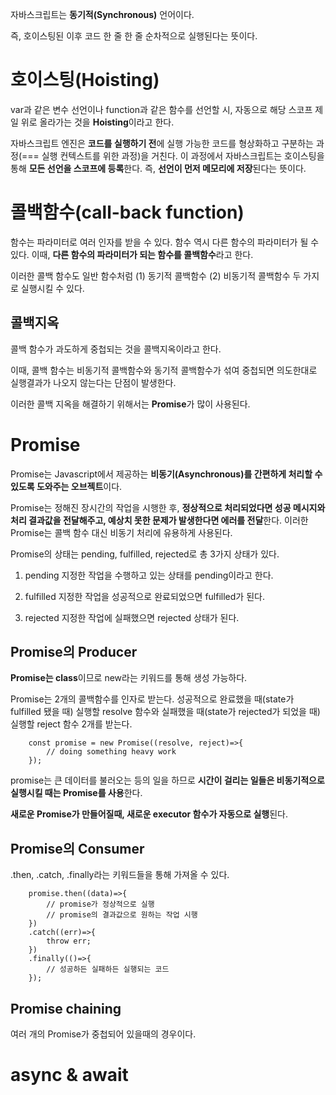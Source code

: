 자바스크립트는 **동기적(Synchronous)** 언어이다.

즉, 호이스팅된 이후 코드 한 줄 한 줄 순차적으로 실행된다는 뜻이다.

# 호이스팅(Hoisting)
var과 같은 변수 선언이나 function과 같은 함수를 선언할 시, 자동으로 해당 스코프 제일 위로 올라가는 것을 **Hoisting**이라고 한다.

자바스크립트 엔진은 **코드를 실행하기 전**에 실행 가능한 코드를 형상화하고 구분하는 과정(=== 실행 컨텍스트를 위한 과정)을 거친다. 이 과정에서 자바스크립트는 호이스팅을 통해 **모든 선언을 스코프에 등록**한다. 즉, **선언이 먼저 메모리에 저장**된다는 뜻이다.

# 콜백함수(call-back function)
함수는 파라미터로 여러 인자를 받을 수 있다. 함수 역시 다른 함수의 파라미터가 될 수 있다. 이때, **다른 함수의 파라미터가 되는 함수를 콜백함수**라고 한다.

이러한 콜백 함수도 일반 함수처럼 (1) 동기적 콜백함수 (2) 비동기적 콜백함수 두 가지로 실행시킬 수 있다.

## 콜백지옥

콜백 함수가 과도하게 중첩되는 것을 콜백지옥이라고 한다.

이때, 콜백 함수는 비동기적 콜백함수와 동기적 콜백함수가 섞여 중첩되면 의도한대로 실행결과가 나오지 않는다는 단점이 발생한다.

이러한 콜백 지옥을 해결하기 위해서는 **Promise**가 많이 사용된다.

# Promise

Promise는 Javascript에서 제공하는 **비동기(Asynchronous)를 간편하게 처리할 수 있도록 도와주는 오브젝트**이다.

Promise는 정해진 장시간의 작업을 시행한 후, **정상적으로 처리되었다면 성공 메시지와 처리 결과값을 전달해주고, 예상치 못한 문제가 발생한다면 에러를 전달**한다. 이러한 Promise는 콜백 함수 대신 비동기 처리에 유용하게 사용된다.

Promise의 상태는 pending, fulfilled, rejected로 총 3가지 상태가 있다.

1. pending
지정한 작업을 수행하고 있는 상태를 pending이라고 한다.

2. fulfilled
지정한 작업을 성공적으로 완료되었으면 fulfilled가 된다.

3. rejected
지정한 작업에 실패했으면 rejected 상태가 된다.

## Promise의 Producer

**Promise는 class**이므로 new라는 키워드를 통해 생성 가능하다.

Promise는 2개의 콜백함수를 인자로 받는다. 성공적으로 완료했을 때(state가 fulfilled 됐을 때) 실행할 resolve 함수와 실패했을 때(state가 rejected가 되었을 때) 실행할 reject 함수 2개를 받는다.

```
    const promise = new Promise((resolve, reject)=>{
        // doing something heavy work
    });

```

promise는 큰 데이터를 불러오는 등의 일을 하므로 **시간이 걸리는 일들은 비동기적으로 실행시킬 때는 Promise를 사용**한다. 

**새로운 Promise가 만들어질때, 새로운 executor 함수가 자동으로 실행**된다.

## Promise의 Consumer

.then, .catch, .finally라는 키워드들을 통해 가져올 수 있다. 

```
    promise.then((data)=>{
        // promise가 정상적으로 실행
        // promise의 결과값으로 원하는 작업 시행
    })
    .catch((err)=>{
        throw err;
    })
    .finally(()=>{
        // 성공하든 실패하든 실행되는 코드
    });
```

## Promise chaining

여러 개의 Promise가 중첩되어 있을때의 경우이다.

# async & await
